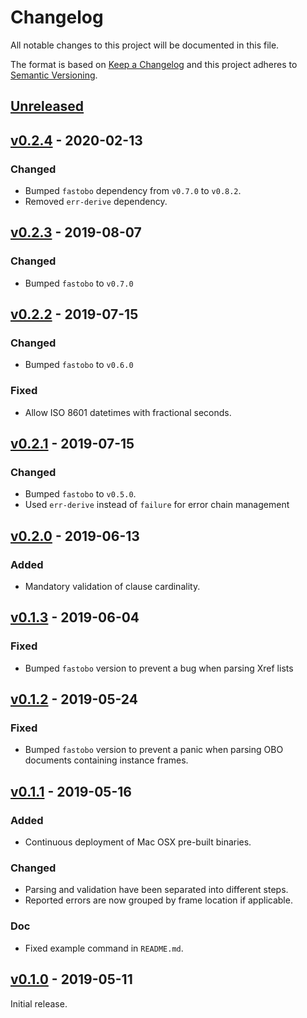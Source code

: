 # Changelog
All notable changes to this project will be documented in this file.

The format is based on [Keep a Changelog](http://keepachangelog.com/en/1.0.0/)
and this project adheres to [Semantic Versioning](http://semver.org/spec/v2.0.0.html).


## [Unreleased]

[Unreleased]: https://github.com/fastobo/fastobo/compare/v0.2.4...HEAD


## [v0.2.4] - 2020-02-13

[v0.2.4]: https://github.com/fastobo/fastobo/compare/v0.2.3...v0.2.4

### Changed
- Bumped `fastobo` dependency from `v0.7.0` to `v0.8.2`.
- Removed `err-derive` dependency.


## [v0.2.3] - 2019-08-07

[v0.2.3]: https://github.com/fastobo/fastobo/compare/v0.2.2...v0.2.3

### Changed
- Bumped `fastobo` to `v0.7.0`


## [v0.2.2] - 2019-07-15

[v0.2.2]: https://github.com/fastobo/fastobo/compare/v0.2.1...v0.2.2

### Changed
- Bumped `fastobo` to `v0.6.0`

### Fixed
- Allow ISO 8601 datetimes with fractional seconds.


## [v0.2.1] - 2019-07-15

[v0.2.1]: https://github.com/fastobo/fastobo/compare/v0.2.0...v0.2.1

### Changed
- Bumped `fastobo` to `v0.5.0`.
- Used `err-derive` instead of `failure` for error chain management


## [v0.2.0] - 2019-06-13

[v0.2.0]: https://github.com/fastobo/fastobo/compare/v0.1.3...v0.2.0

### Added
- Mandatory validation of clause cardinality.


## [v0.1.3] - 2019-06-04

[v0.1.3]: https://github.com/fastobo/fastobo/compare/v0.1.2...v0.1.3

### Fixed
- Bumped `fastobo` version to prevent a bug when parsing Xref lists


## [v0.1.2] - 2019-05-24

[v0.1.2]: https://github.com/fastobo/fastobo/compare/v0.1.1...v0.1.2

### Fixed
- Bumped `fastobo` version to prevent a panic when parsing OBO
  documents containing instance frames.


## [v0.1.1] - 2019-05-16

[v0.1.1]: https://github.com/fastobo/fastobo/compare/v0.1.0...v0.1.1

### Added
- Continuous deployment of Mac OSX pre-built binaries.

### Changed
- Parsing and validation have been separated into different steps.
- Reported errors are now grouped by frame location if applicable.

### Doc
- Fixed example command in `README.md`.


## [v0.1.0] - 2019-05-11

[v0.1.0]: https://github.com/fastobo/fastobo/compare/239f642...v0.1.0

Initial release.
